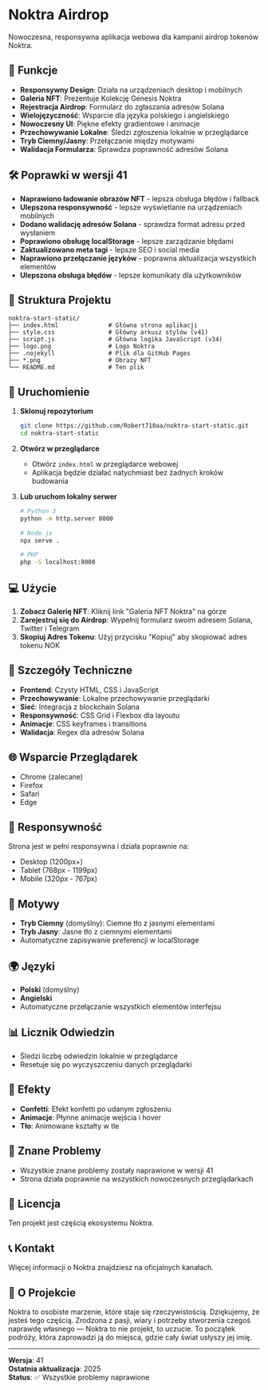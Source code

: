 # Noktra Airdrop

Nowoczesna, responsywna aplikacja webowa dla kampanii airdrop tokenów Noktra.

## 🚀 Funkcje

* **Responsywny Design**: Działa na urządzeniach desktop i mobilnych
* **Galeria NFT**: Prezentuje Kolekcję Genesis Noktra
* **Rejestracja Airdrop**: Formularz do zgłaszania adresów Solana
* **Wielojęzyczność**: Wsparcie dla języka polskiego i angielskiego
* **Nowoczesny UI**: Piękne efekty gradientowe i animacje
* **Przechowywanie Lokalne**: Śledzi zgłoszenia lokalnie w przeglądarce
* **Tryb Ciemny/Jasny**: Przełączanie między motywami
* **Walidacja Formularza**: Sprawdza poprawność adresów Solana

## 🛠️ Poprawki w wersji 41

* **Naprawiono ładowanie obrazów NFT** - lepsza obsługa błędów i fallback
* **Ulepszona responsywność** - lepsze wyświetlanie na urządzeniach mobilnych
* **Dodano walidację adresów Solana** - sprawdza format adresu przed wysłaniem
* **Poprawiono obsługę localStorage** - lepsze zarządzanie błędami
* **Zaktualizowano meta tagi** - lepsze SEO i social media
* **Naprawiono przełączanie języków** - poprawna aktualizacja wszystkich elementów
* **Ulepszona obsługa błędów** - lepsze komunikaty dla użytkowników

## 📁 Struktura Projektu

```
noktra-start-static/
├── index.html              # Główna strona aplikacji
├── style.css               # Główny arkusz stylów (v41)
├── script.js               # Główna logika JavaScript (v34)
├── logo.png                # Logo Noktra
├── .nojekyll               # Plik dla GitHub Pages
├── *.png                   # Obrazy NFT
└── README.md               # Ten plik
```

## 🚀 Uruchomienie

1. **Sklonuj repozytorium**
   ```bash
   git clone https://github.com/Robert710aa/noktra-start-static.git
   cd noktra-start-static
   ```

2. **Otwórz w przeglądarce**
   - Otwórz `index.html` w przeglądarce webowej
   - Aplikacja będzie działać natychmiast bez żadnych kroków budowania

3. **Lub uruchom lokalny serwer**
   ```bash
   # Python 3
   python -m http.server 8000
   
   # Node.js
   npx serve .
   
   # PHP
   php -S localhost:8000
   ```

## 💻 Użycie

1. **Zobacz Galerię NFT**: Kliknij link "Galeria NFT Noktra" na górze
2. **Zarejestruj się do Airdrop**: Wypełnij formularz swoim adresem Solana, Twitter i Telegram
3. **Skopiuj Adres Tokenu**: Użyj przycisku "Kopiuj" aby skopiować adres tokenu NOK

## 🔧 Szczegóły Techniczne

* **Frontend**: Czysty HTML, CSS i JavaScript
* **Przechowywanie**: Lokalne przechowywanie przeglądarki
* **Sieć**: Integracja z blockchain Solana
* **Responsywność**: CSS Grid i Flexbox dla layoutu
* **Animacje**: CSS keyframes i transitions
* **Walidacja**: Regex dla adresów Solana

## 🌐 Wsparcie Przeglądarek

* Chrome (zalecane)
* Firefox
* Safari
* Edge

## 📱 Responsywność

Strona jest w pełni responsywna i działa poprawnie na:
* Desktop (1200px+)
* Tablet (768px - 1199px)
* Mobile (320px - 767px)

## 🎨 Motywy

* **Tryb Ciemny** (domyślny): Ciemne tło z jasnymi elementami
* **Tryb Jasny**: Jasne tło z ciemnymi elementami
* Automatyczne zapisywanie preferencji w localStorage

## 🌍 Języki

* **Polski** (domyślny)
* **Angielski**
* Automatyczne przełączanie wszystkich elementów interfejsu

## 📊 Licznik Odwiedzin

* Śledzi liczbę odwiedzin lokalnie w przeglądarce
* Resetuje się po wyczyszczeniu danych przeglądarki

## 🎉 Efekty

* **Confetti**: Efekt konfetti po udanym zgłoszeniu
* **Animacje**: Płynne animacje wejścia i hover
* **Tło**: Animowane kształty w tle

## 🐛 Znane Problemy

* Wszystkie znane problemy zostały naprawione w wersji 41
* Strona działa poprawnie na wszystkich nowoczesnych przeglądarkach

## 📝 Licencja

Ten projekt jest częścią ekosystemu Noktra.

## 📞 Kontakt

Więcej informacji o Noktra znajdziesz na oficjalnych kanałach.

## 🌟 O Projekcie

Noktra to osobiste marzenie, które staje się rzeczywistością. Dziękujemy, że jesteś tego częścią. Zrodzona z pasji, wiary i potrzeby stworzenia czegoś naprawdę własnego — Noktra to nie projekt, to uczucie. To początek podróży, która zaprowadzi ją do miejsca, gdzie cały świat usłyszy jej imię.

---

**Wersja**: 41  
**Ostatnia aktualizacja**: 2025  
**Status**: ✅ Wszystkie problemy naprawione
